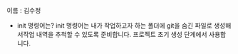 이름 : 김수정
- init 명령어는?
init 명령어는 내가 작업하고자 하는 폴더에 git을 숨긴 파일로 생성해서작업 내역을 추척할 수 있도록 준비합니다. 프로젝트 초기 생성 단계에서 사용합니다.
